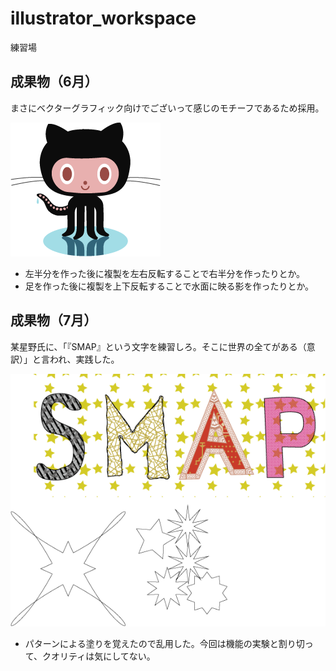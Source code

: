 # illustrator_workspace
練習場

## 成果物（6月）
まさにベクターグラフィック向けでございって感じのモチーフであるため採用。

![octcat](https://raw.githubusercontent.com/kobake/illustrator_workspace/master/octcat.png)

- 左半分を作った後に複製を左右反転することで右半分を作ったりとか。
- 足を作った後に複製を上下反転することで水面に映る影を作ったりとか。

## 成果物（7月）

某星野氏に、「『SMAP』という文字を練習しろ。そこに世界の全てがある（意訳）」と言われ、実践した。

![smap1](https://raw.githubusercontent.com/kobake/illustrator_workspace/master/smap1.png)

- パターンによる塗りを覚えたので乱用した。今回は機能の実験と割り切って、クオリティは気にしてない。
